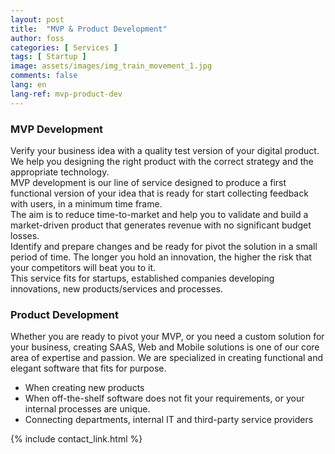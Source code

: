 ```yaml
---
layout: post
title:  "MVP & Product Development"
author: foss
categories: [ Services ]
tags: [ Startup ]
image: assets/images/img_train_movement_1.jpg
comments: false
lang: en
lang-ref: mvp-product-dev
---
```

### MVP Development
Verify your business idea with a quality test version of your digital product. We help you designing the right product with the correct strategy and the appropriate technology.  
MVP development is our line of service designed to produce a first functional version of your idea that is ready for start collecting feedback with users, in a minimum time frame.   
The aim is to reduce time-to-market and help you to validate and build a market-driven product that generates revenue with no significant budget losses.   
Identify and prepare changes and be ready for pivot the solution in a small period of time. The longer you hold an innovation, the higher the risk that your competitors will beat you to it.  
This service fits for startups, established companies developing innovations, new products/services and processes.  

### Product Development
Whether you are ready to pivot your MVP, or you need a cus­tom solu­tion for your business, creating SAAS, Web and Mobile solutions is one of our core area of expertise and passion. We are specialized in creating functional and elegant software that fits for purpose.  
- When creating new products
- When off-the-shelf software does not fit your requirements, or your internal processes are unique.
- Con­nect­ing depart­ments, inter­nal IT and third-party ser­vice providers


{% include contact_link.html %}
